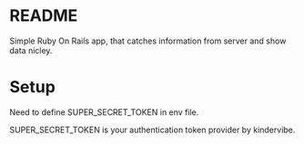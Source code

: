 # README

Simple Ruby On Rails app, that catches information from server and show data nicley.

# Setup

Need to define SUPER_SECRET_TOKEN in env file.

SUPER_SECRET_TOKEN is your authentication token provider by kindervibe.
